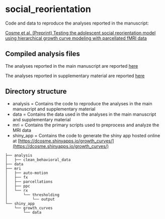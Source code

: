# social_reorientation
Code and data to reproduce the analyses reported in the manuscript: 

[Cosme et al. (Preprint) Testing the adolescent social reorientation model using hierarchical growth curve modeling with parcellated fMRI data](https://psyarxiv.com/8eyf5/)

## Compiled analysis files

The analyses reported in the main manuscript are reported [here](https://dsnlab.github.io/social_reorientation/analysis/main_analyses)

The analyses reported in supplementary material are reported [here](https://dsnlab.github.io/social_reorientation/analysis/main_analyses)


## Directory structure

* analysis = Contains the code to reproduce the analyses in the main manuscript and supplementary material
* data = Contains the data used in the analyses in the main manuscript and supplementary material
* mri = Contains the primary scripts used to preprocess and analyze the MRI data
* shiny_app = Contains the code to generate the shiny app hosted online at [https://dcosme.shinyapps.io/growth_curves/](https://dcosme.shinyapps.io/growth_curves/)

```
├── analysis
│   ├── clean_behavioral_data
├── data
├── mri
│   ├── auto-motion
│   ├── fx
│   ├── parcellations
│   ├── ppc
│   └── rx
│       └── thresholding
│           └── output
└── shiny_app
    └── growth_curves
        └── data
```
